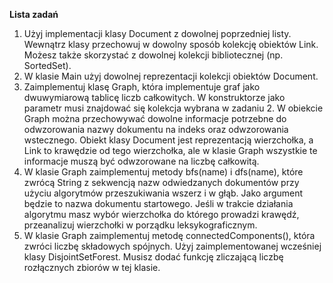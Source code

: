 **Lista zadań**
1. Użyj implementacji klasy Document z dowolnej poprzedniej listy. Wewnątrz klasy przechowuj w dowolny sposób kolekcję 
obiektów Link. Możesz także skorzystać z dowolnej kolekcji bibliotecznej (np. SortedSet).
2. W klasie Main użyj dowolnej reprezentacji kolekcji obiektów Document.
3. Zaimplementuj klasę Graph, która implementuje graf jako dwuwymiarową tablicę liczb całkowitych. W konstruktorze jako 
parametr musi znajdować się kolekcja wybrana w zadaniu 2. W obiekcie Graph można przechowywać dowolne informacje potrzebne
do odwzorowania nazwy dokumentu na indeks oraz odwzorowania wstecznego. Obiekt klasy Document jest reprezentacją wierzchołka,
a Link to krawędzie od tego wierzchołka, ale w klasie Graph wszystkie te informacje muszą być odwzorowane na liczbę całkowitą.
4. W klasie Graph zaimplementuj metody bfs(name) i dfs(name), które zwrócą String z sekwencją nazw odwiedzanych dokumentów 
przy użyciu algorytmów przeszukiwania wszerz i w głąb. Jako argument będzie to nazwa dokumentu startowego. Jeśli w trakcie 
działania algorytmu masz wybór wierzchołka do którego prowadzi krawędź, przeanalizuj wierzchołki w porządku leksykograficznym.
5. W klasie Graph zaimplementuj metodę connectedComponents(), która zwróci liczbę składowych spójnych. Użyj zaimplementowanej
 wcześniej klasy DisjointSetForest. Musisz dodać funkcję zliczającą liczbę rozłącznych zbiorów w tej klasie.
